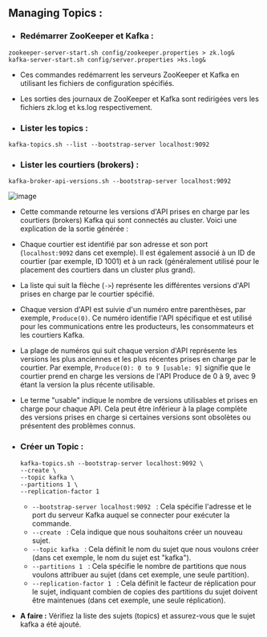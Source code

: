 ## Managing Topics :

- ### **Redémarrer ZooKeeper et Kafka :**

```
zookeeper-server-start.sh config/zookeeper.properties > zk.log&
kafka-server-start.sh config/server.properties >ks.log&
```
- Ces commandes redémarrent les serveurs ZooKeeper et Kafka en utilisant les fichiers de configuration spécifiés. 
- Les sorties des journaux de ZooKeeper et Kafka sont redirigées vers les fichiers zk.log et ks.log respectivement.

- ### **Lister les topics :**

```
kafka-topics.sh --list --bootstrap-server localhost:9092
```

- ### **Lister les courtiers (brokers) :**

```
kafka-broker-api-versions.sh --bootstrap-server localhost:9092
```
![image](https://github.com/zineb-kplr/Kafka-Workshops-FR/assets/123749462/67798182-efa9-4dde-9394-b9dec9ac29e4)

- Cette commande retourne les versions d'API prises en charge par les courtiers (brokers) Kafka qui sont connectés au cluster. Voici une explication de la sortie générée :

- Chaque courtier est identifié par son adresse et son port (`localhost:9092` dans cet exemple). Il est également associé à un ID de courtier (par exemple, ID 1001) et à un rack (généralement utilisé pour le placement des courtiers dans un cluster plus grand).

- La liste qui suit la flèche (`->`) représente les différentes versions d'API prises en charge par le courtier spécifié.

- Chaque version d'API est suivie d'un numéro entre parenthèses, par exemple, `Produce(0)`. Ce numéro identifie l'API spécifique et est utilisé pour les communications entre les producteurs, les consommateurs et les courtiers Kafka.

- La plage de numéros qui suit chaque version d'API représente les versions les plus anciennes et les plus récentes prises en charge par le courtier. Par exemple, `Produce(0): 0 to 9 [usable: 9]` signifie que le courtier prend en charge les versions de l'API Produce de 0 à 9, avec 9 étant la version la plus récente utilisable.

- Le terme "usable" indique le nombre de versions utilisables et prises en charge pour chaque API. Cela peut être inférieur à la plage complète des versions prises en charge si certaines versions sont obsolètes ou présentent des problèmes connus.

- ### **Créer un Topic  :**
  ```
  kafka-topics.sh --bootstrap-server localhost:9092 \
  --create \
  --topic kafka \
  --partitions 1 \
  --replication-factor 1
  ```
  -  ```--bootstrap-server localhost:9092 ``` : Cela spécifie l'adresse et le port du serveur Kafka auquel se connecter pour exécuter la commande.
  -  ```--create ``` : Cela indique que nous souhaitons créer un nouveau sujet.
  -  ```--topic kafka ``` : Cela définit le nom du sujet que nous voulons créer (dans cet exemple, le nom du sujet est "kafka").
  -  ```--partitions 1 ``` : Cela spécifie le nombre de partitions que nous voulons attribuer au sujet (dans cet exemple, une seule partition).
  -  ```--replication-factor 1 ``` : Cela définit le facteur de réplication pour le sujet, indiquant combien de copies des partitions du sujet doivent être maintenues (dans cet exemple, une seule réplication).
- **A faire :** Vérifiez la liste des sujets (topics) et assurez-vous que le sujet kafka a été ajouté.

